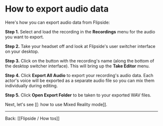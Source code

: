 # How to export audio data

Here's how you can export audio data from Flipside:

**Step 1.** Select and load the recording in the **Recordings** menu for the audio you want to export.

**Step 2.** Take your headset off and look at Flipside's user switcher interface on your desktop.

**Step 3.** Click on the button with the recording's name (along the bottom of the desktop switcher interface). This will bring up the **Take Editor** menu.

**Step 4.** Click **Export All Audio** to export your recording's audio data. Each actor's voice will be exported as a separate audio file so you can mix them individually during editing.

**Step 5.** Click **Open Export Folder** to be taken to your exported WAV files.

Next, let's see [[: how to use Mixed Reality mode]].

---

Back: [[Flipside / How tos]]
